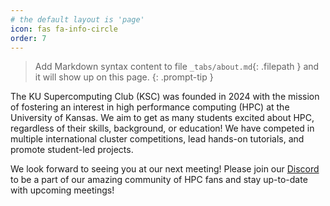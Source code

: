 ```yaml
---
# the default layout is 'page'
icon: fas fa-info-circle
order: 7
---
```


> Add Markdown syntax content to file `_tabs/about.md`{: .filepath } and it will show up on this page.
{: .prompt-tip }

The KU Supercomputing Club (KSC) was founded in 2024 with the mission of fostering an interest in high performance computing (HPC) at the University of Kansas. We aim to get as many students excited about HPC, regardless of their skills, background, or education! We have competed in multiple international cluster competitions, lead hands-on tutorials, and promote student-led projects.

We look forward to seeing you at our next meeting! Please join our [Discord](https://discord.gg/B44KXmTa) to be a part of our amazing community of HPC fans and stay up-to-date with upcoming meetings!
